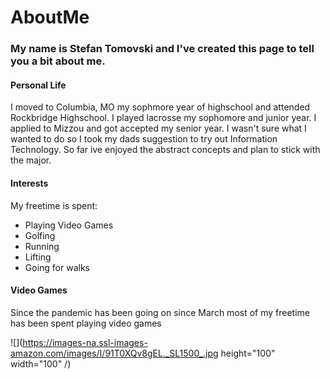 # AboutMe

### My name is Stefan Tomovski and I've created this page to tell you a bit about me.

#### Personal Life

I moved to Columbia, MO my sophmore year of highschool and attended Rockbridge Highschool. I played lacrosse my sophomore and junior year. I applied to Mizzou and got accepted my senior year. I wasn't sure what I wanted to do so I took my dads suggestion to try out Information Technology. So far ive enjoyed the abstract concepts and plan to stick with the major.

#### Interests

My freetime is spent:
* Playing Video Games
* Golfing
* Running
* Lifting
* Going for walks

#### Video Games

Since the pandemic has been going on since March most of my freetime has been spent playing video games

![](https://images-na.ssl-images-amazon.com/images/I/91T0XQv8gEL._SL1500_.jpg height="100" width="100" /)
